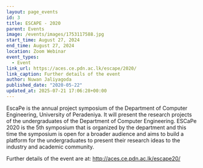 ```yaml
---
layout: page_events
id: 3
title: ESCAPE - 2020
parent: Events
image: /events/images/1753117588.jpg
start_time: August 27, 2024
end_time: August 27, 2024
location: Zoom Webinar
event_types:
  - Event
link_url: https://aces.ce.pdn.ac.lk/escape/2020/
link_caption: Further details of the event
author: Nuwan Jaliyagoda
published_date: "2020-05-22"
updated_at: 2025-07-21 17:06:28+00:00
---
```


<!-- Automated Update by GitHub Actions -->

<p>EscaPe is the annual project symposium of the Department of Computer Engineering, University of Peradeniya. It will present the research projects of the undergraduates of the Department of Computer Engineering. ESCaPe 2020 is the 5th symposium that is organized by the department and this time the symposium is open for a broader audience and aims to build a platform for the undergraduates to present their research ideas to the industry and academic community.</p><p>Further details of the event are at: <a href="http://aces.ce.pdn.ac.lk/escape20/">http://aces.ce.pdn.ac.lk/escape20/</a></p>
